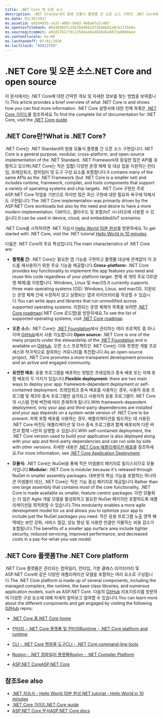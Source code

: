 ```yaml
---
title: .NET Core 및 오픈 소스
description: .NET Standard의 범용 모듈식 플랫폼 간 오픈 소스 구현인 .NET Core에 대한 개요를 읽습니다.
ms.date: 03/30/2017
ms.assetid: e6bd4655-ce37-4003-8462-468a6fe2c40f
ms.openlocfilehash: 08d30d047c25b3b6d681d72b46b81a0cb21f8e0a
ms.sourcegitcommit: e02d17b2cf9c1258dadda4810a5e6072a0089aee
ms.contentlocale: ko-KR
ms.lasthandoff: 07/01/2020
ms.locfileid: "85622759"
---
```

# <a name="net-core-and-open-source"></a><span data-ttu-id="aca70-103">.NET Core 및 오픈 소스</span><span class="sxs-lookup"><span data-stu-id="aca70-103">.NET Core and open source</span></span>

<span data-ttu-id="aca70-104">이 문서에서는 .NET Core에 대한 간략한 개요 및 자세한 정보를 찾는 방법을 보여줍니다.</span><span class="sxs-lookup"><span data-stu-id="aca70-104">This article provides a brief overview of what .NET Core is and shows how you can find more information.</span></span> <span data-ttu-id="aca70-105">.NET Core 설명서에 대한 전체 목록은 [.NET Core 가이드](../../core/index.yml)를 참조하세요.</span><span class="sxs-lookup"><span data-stu-id="aca70-105">To find the complete list of documentation for .NET Core, visit the [.NET Core guide](../../core/index.yml).</span></span>

## <a name="what-is-net-core"></a><span data-ttu-id="aca70-106">.NET Core란?</span><span class="sxs-lookup"><span data-stu-id="aca70-106">What is .NET Core?</span></span>  

<span data-ttu-id="aca70-107">.NET Core는 .NET Standard의 범용 모듈식 플랫폼 간 오픈 소스 구현입니다.</span><span class="sxs-lookup"><span data-stu-id="aca70-107">.NET Core is a general purpose, modular, cross-platform, and open-source implementation of the .NET Standard.</span></span> <span data-ttu-id="aca70-108">.NET Framework와 동일한 많은 API를 포함하고 있으며(.NET Core는 작은 집합) 다양한 운영 체제 및 대상 칩을 지원하는 런타임, 프레임워크, 컴파일러 및 도구 구성 요소를 포함합니다.</span><span class="sxs-lookup"><span data-stu-id="aca70-108">It contains many of the same APIs as the .NET Framework (but .NET Core is a smaller set) and includes runtime, framework, compiler, and tools components that support a variety of operating systems and chip targets.</span></span> <span data-ttu-id="aca70-109">.NET Core 구현은 주로 ASP.NET Core 작업을 기반으로 하지만 많은 최신 구현에 대한 필요와 욕구에 의해서도 구현됩니다.</span><span class="sxs-lookup"><span data-stu-id="aca70-109">The .NET Core implementation was primarily driven by the ASP.NET Core workloads but also by the need and desire to have a more modern implementation.</span></span> <span data-ttu-id="aca70-110">디바이스, 클라우드 및 포함/IoT 시나리오에 사용할 수 있습니다.</span><span class="sxs-lookup"><span data-stu-id="aca70-110">It can be used in device, cloud, and embedded/IoT scenarios.</span></span>  
  
<span data-ttu-id="aca70-111">.NET Core를 시작하려면 .NET 자습서 [Hello World 10분 완성](https://dotnet.microsoft.com/learn/dotnet/hello-world-tutorial/intro)를 방문하세요.</span><span class="sxs-lookup"><span data-stu-id="aca70-111">To get started with .NET Core, visit the .NET tutorial [Hello World in 10 minutes](https://dotnet.microsoft.com/learn/dotnet/hello-world-tutorial/intro).</span></span>  
  
<span data-ttu-id="aca70-112">다음은 .NET Core의 주요 특성입니다.</span><span class="sxs-lookup"><span data-stu-id="aca70-112">The main characteristics of .NET Core are:</span></span>
  
- <span data-ttu-id="aca70-113">**플랫폼 간:** .NET Core는 필요한 앱 기능을 구현하고 플랫폼 대상에 관계없이 이 코드를 재사용하기 위한 주요 기능을 제공합니다.</span><span class="sxs-lookup"><span data-stu-id="aca70-113">**Cross-platform:** .NET Core provides key functionality to implement the app features you need and reuse this code regardless of your platform target.</span></span> <span data-ttu-id="aca70-114">현재 세 개의 주요 OS(운영 체제)를 지원합니다. Windows, Linux 및 macOS.</span><span class="sxs-lookup"><span data-stu-id="aca70-114">It currently supports three main operating systems (OS): Windows, Linux, and macOS.</span></span> <span data-ttu-id="aca70-115">지원되는 운영 체제 간에 수정하지 않고 실행되는 앱과 라이브러리를 작성할 수 있습니다.</span><span class="sxs-lookup"><span data-stu-id="aca70-115">You can write apps and libraries that run unmodified across supported operating systems.</span></span> <span data-ttu-id="aca70-116">지원되는 운영 체제의 목록을 보려면 [.NET Core roadmap](https://github.com/dotnet/core/blob/master/roadmap.md)(.NET Core 로드맵)을 방문하세요.</span><span class="sxs-lookup"><span data-stu-id="aca70-116">To see the list of supported operating systems, visit [.NET Core roadmap](https://github.com/dotnet/core/blob/master/roadmap.md).</span></span>
  
- <span data-ttu-id="aca70-117">**오픈 소스:** .NET Core는 [.NET Foundation](https://www.dotnetfoundation.org/)에서 관리하는 여러 프로젝트 중 하나이며 [GitHub](https://github.com/)에서 사용 가능합니다.</span><span class="sxs-lookup"><span data-stu-id="aca70-117">**Open source:** .NET Core is one of the many projects under the stewardship of the [.NET Foundation](https://www.dotnetfoundation.org/) and is available on [GitHub](https://github.com/).</span></span> <span data-ttu-id="aca70-118">오픈 소스 프로젝트인 .NET Core는 더욱 투명한 개발 프로세스와 적극적으로 참여하는 커뮤니티를 촉진합니다.</span><span class="sxs-lookup"><span data-stu-id="aca70-118">As an open-source project, .NET Core promotes a more transparent development process and an active and engaged community.</span></span>  
  
- <span data-ttu-id="aca70-119">**유연한 배포:** 응용 프로그램을 배포하는 방법은 프레임워크 종속 배포 또는 자체 포함 배포의 두 가지가 있습니다.</span><span class="sxs-lookup"><span data-stu-id="aca70-119">**Flexible deployment:** there are two main ways to deploy your app: framework-dependent deployment or self-contained deployment.</span></span> <span data-ttu-id="aca70-120">프레임워크 종속 배포를 사용하는 경우, 사용자 응용 프로그램 및 제3자 종속 프로그램만 설치되고 사용자의 응용 프로그램이 .NET Core의 시스템 전체 버전에 따라 존재하게 됩니다.</span><span class="sxs-lookup"><span data-stu-id="aca70-120">With framework-dependent deployment, only your app and third-party dependencies are installed and your app depends on a system-wide version of .NET Core to be present.</span></span> <span data-ttu-id="aca70-121">자체 포함 배포를 사용하는 경우, 애플리케이션을 빌드하는 데 사용된 .NET Core 버전도 애플리케이션 및 타사 종속 프로그램과 함께 배포되며 다른 버전과 함께 나란히 실행할 수 있습니다.</span><span class="sxs-lookup"><span data-stu-id="aca70-121">With self-contained deployment, the .NET Core version used to build your application is also deployed along with your app and third-party dependencies and can run side by side with other versions.</span></span> <span data-ttu-id="aca70-122">자세한 내용은 [.NET Core 애플리케이션 배포](../../core/deploying/index.md)를 참조하세요.</span><span class="sxs-lookup"><span data-stu-id="aca70-122">For more information, see [.NET Core Application Deployment](../../core/deploying/index.md).</span></span>

- <span data-ttu-id="aca70-123">**모듈식:** .NET Core는 NuGet을 통해 작은 어셈블리 패키지로 릴리스되므로 모듈식입니다.</span><span class="sxs-lookup"><span data-stu-id="aca70-123">**Modular:** .NET Core is modular because it's released through NuGet in smaller assembly packages.</span></span> <span data-ttu-id="aca70-124">대부분의 핵심 기능을 포함하는 하나의 큰 어셈블리 대신, .NET Core는 작은 기능 중심 패키지로 제공됩니다.</span><span class="sxs-lookup"><span data-stu-id="aca70-124">Rather than one large assembly that contains most of the core functionality, .NET Core is made available as smaller, feature-centric packages.</span></span> <span data-ttu-id="aca70-125">이런 모듈화는 더 많은 Agile 개발 모델을 활성화하고 필요한 NuGet 패키지만 포함하도록 애플리케이션을 최적화할 수 있습니다.</span><span class="sxs-lookup"><span data-stu-id="aca70-125">This modularity enables a more agile development model for us and allows you to optimize your app to include just the NuGet packages you need.</span></span> <span data-ttu-id="aca70-126">작은 응용 프로그램 노출 영역 혜택에는 보안 강화, 서비스 절감, 성능 향상 및 사용한 만큼만 지불하는 비용 감소가 포함됩니다.</span><span class="sxs-lookup"><span data-stu-id="aca70-126">The benefits of a smaller app surface area include tighter security, reduced servicing, improved performance, and decreased costs in a pay-for-what-you-use model.</span></span>  
  
## <a name="the-net-core-platform"></a><span data-ttu-id="aca70-127">.NET Core 플랫폼</span><span class="sxs-lookup"><span data-stu-id="aca70-127">The .NET Core platform</span></span>
  
<span data-ttu-id="aca70-128">.NET Core 플랫폼은 관리되는 컴파일러, 런타임, 기본 클래스 라이브러리 및 ASP.NET Core와 같은 다양한 애플리케이션 모델을 포함하는 여러 요소로 구성됩니다.</span><span class="sxs-lookup"><span data-stu-id="aca70-128">The .NET Core platform is made up of several components, including the managed compilers, the runtime, the base class libraries, and numerous application models, such as ASP.NET Core.</span></span> <span data-ttu-id="aca70-129">다음의 [GitHub](https://github.com/) 리포지토리를 방문하여 다양한 구성 요소에 대해 자세히 알아보고 참여할 수 있습니다.</span><span class="sxs-lookup"><span data-stu-id="aca70-129">You can learn more about the different components and get engaged by visiting the following [GitHub](https://github.com/) repos:</span></span>  
  
- [<span data-ttu-id="aca70-130">.NET Core 홈</span><span class="sxs-lookup"><span data-stu-id="aca70-130">.NET Core home</span></span>](https://github.com/dotnet/core)  
  
- [<span data-ttu-id="aca70-131">런타임 - .NET Core 플랫폼 및 런타임</span><span class="sxs-lookup"><span data-stu-id="aca70-131">Runtime - .NET Core platform and runtime</span></span>](https://github.com/dotnet/runtime)  
  
- [<span data-ttu-id="aca70-132">CLI - .NET Core 명령줄 도구</span><span class="sxs-lookup"><span data-stu-id="aca70-132">CLI - .NET Core command-line tools</span></span>](https://github.com/dotnet/cli)  
  
- [<span data-ttu-id="aca70-133">Roslyn - .NET 컴파일러 플랫폼</span><span class="sxs-lookup"><span data-stu-id="aca70-133">Roslyn - .NET Compiler Platform</span></span>](https://github.com/dotnet/roslyn)  
  
- [<span data-ttu-id="aca70-134">ASP.NET Core</span><span class="sxs-lookup"><span data-stu-id="aca70-134">ASP.NET Core</span></span>](https://github.com/dotnet/aspnetcore)  
  
## <a name="see-also"></a><span data-ttu-id="aca70-135">참조</span><span class="sxs-lookup"><span data-stu-id="aca70-135">See also</span></span>

- [<span data-ttu-id="aca70-136">.NET 자습서 - Hello World 10분 완성</span><span class="sxs-lookup"><span data-stu-id="aca70-136">.NET tutorial - Hello World in 10 minutes</span></span>](https://dotnet.microsoft.com/learn/dotnet/hello-world-tutorial/intro)
- [<span data-ttu-id="aca70-137">.NET Core 가이드</span><span class="sxs-lookup"><span data-stu-id="aca70-137">.NET Core guide</span></span>](../../core/index.yml)
- [<span data-ttu-id="aca70-138">ASP.NET Core 문서</span><span class="sxs-lookup"><span data-stu-id="aca70-138">ASP.NET Core docs</span></span>](/aspnet/core/)
